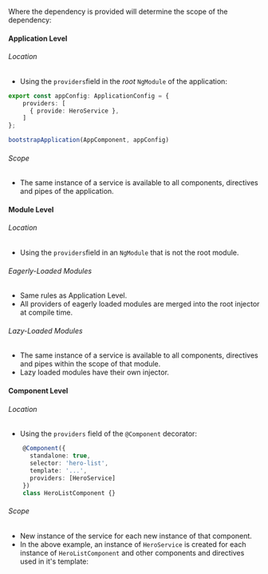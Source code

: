 Where the dependency is provided will determine the scope of the dependency:
#### Application Level
###### Location
- Using the `providers`field in the *root* `NgModule` of the application:
```typescript
export const appConfig: ApplicationConfig = {
    providers: [
      { provide: HeroService },
    ]
};

bootstrapApplication(AppComponent, appConfig)
```
###### Scope
- The same instance of a service is available to all components, directives and pipes of the application.

#### Module Level
###### Location
- Using the `providers`field in an `NgModule` that is not the root module. 
###### Eagerly-Loaded Modules
- Same rules as Application Level.
- All providers of eagerly loaded modules are merged into the root injector at compile time.
###### Lazy-Loaded Modules
- The same instance of a service is available to all components, directives and pipes within the scope of that module.
- Lazy loaded modules have their own injector.

#### Component Level
###### Location
- Using the `providers` field of the `@Component` decorator:
```typescript
	@Component({
	  standalone: true,
	  selector: 'hero-list',
	  template: '...',
	  providers: [HeroService]
	})
	class HeroListComponent {}
```
###### Scope
- New instance of the service for each new instance of that component.
- In the above example, an instance of `HeroService` is created for each instance of `HeroListComponent` and other components and directives used in it's template: